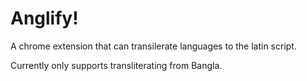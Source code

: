# Anglify!
A chrome extension that can transilerate languages to the latin script.

Currently only supports transliterating from Bangla.

